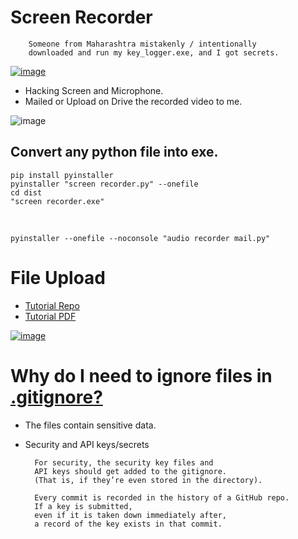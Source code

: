 # Screen Recorder

        Someone from Maharashtra mistakenly / intentionally 
        downloaded and run my key_logger.exe, and I got secrets.

[![image](https://user-images.githubusercontent.com/50515418/222940584-2fdc27dd-0678-49f1-a1c3-44103757f54a.png)](https://www.ionos.com/digitalguide/server/security/keylogger/)

- Hacking Screen and Microphone.
- Mailed or Upload on Drive the recorded video to me.

![image](https://user-images.githubusercontent.com/50515418/129838176-0b5c48c4-1b46-4d5c-9274-ab8d7430790b.png)

## Convert any python file into exe.
    pip install pyinstaller
    pyinstaller "screen recorder.py" --onefile
    cd dist
    "screen recorder.exe"

<br>

    pyinstaller --onefile --noconsole "audio recorder mail.py"

# File Upload
- [Tutorial Repo](https://github.com/imvickykumar999/python-samples/tree/master/drive/driveapp)
- [Tutorial PDF](https://d35mpxyw7m7k7g.cloudfront.net/bigdata_1/Get+Authentication+for+Google+Service+API+.pdf)

[![image](https://user-images.githubusercontent.com/50515418/130186810-92480000-b0e2-4b34-b0c9-3e23ea57fa36.png)](https://drive.google.com/drive/folders/10TsjjdVGEZsREO33nPSFhf5ELHUU6EjZ?usp=sharing)

# Why do I need to ignore files in [.gitignore?](https://github.com/imvickykumar999/Screen-Recorder/blob/main/.gitignore)

- The files contain sensitive data.
- Security and API keys/secrets

        For security, the security key files and
        API keys should get added to the gitignore.
        (That is, if they’re even stored in the directory).

        Every commit is recorded in the history of a GitHub repo.
        If a key is submitted,
        even if it is taken down immediately after,
        a record of the key exists in that commit.
